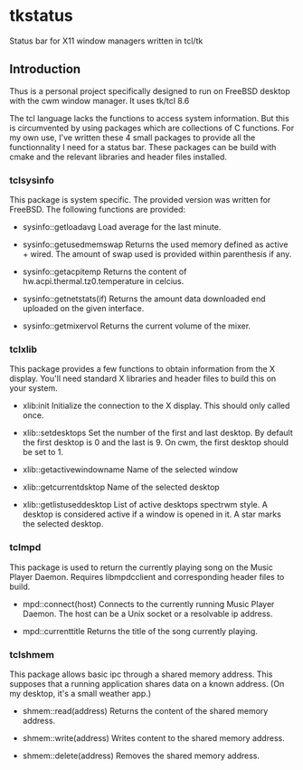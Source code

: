 # tkstatus
Status bar for X11 window managers written in tcl/tk

## Introduction
Thus is a personal project specifically designed to run on FreeBSD desktop with the cwm window manager. It uses tk/tcl 8.6

The tcl language lacks the functions to access system information. But this is circumvented by using packages which are collections of C functions.
For my own use, I've written these 4 small packages to provide all the functionnality I need for a status bar. These packages can be build with cmake and the relevant libraries and header files installed.

### tclsysinfo
This package is system specific. The provided version was written for FreeBSD.
The following functions are provided:

* sysinfo::getloadavg
Load average for the last minute.

* sysinfo::getusedmemswap
Returns the used memory defined as active + wired. The amount of swap used is provided within parenthesis if any.

* sysinfo::getacpitemp
Returns the content of hw.acpi.thermal.tz0.temperature in celcius.

* sysinfo::getnetstats(if)
Returns the amount data downloaded end uploaded on the given interface.

* sysinfo::getmixervol
Returns the current volume of the mixer.

### tclxlib
This package provides a few functions to obtain information from the X display. You'll need standard X libraries and header files to build this on your system.

* xlib:init
Initialize the connection to the X display. This should only called once.

* xlib::setdesktops
Set the number of the first and last desktop. By default the first desktop is 0 and the last is 9.
On cwm, the first desktop should be set to 1.

* xlib::getactivewindowname 
Name of the selected window

* xlib::getcurrentdsktop
Name of the selected desktop

* xlib::getlistuseddesktop
List of active desktops spectrwm style. A desktop is considered active if a window is opened in it. A star marks the selected desktop.
 
### tclmpd
This package is used to return the currently playing song on the Music Player Daemon. Requires libmpdcclient and corresponding header files to build.

* mpd::connect(host)
Connects to the currently running Music Player Daemon. The host can be a Unix socket or a resolvable ip address.

* mpd::currenttitle
Returns the title of the song currently playing.

### tclshmem
This package allows basic ipc through a shared memory address. This supposes that a running application shares data on a known address. (On my desktop, it's a small weather app.)

* shmem::read(address)
Returns the content of the shared memory address.

* shmem::write(address)
Writes content to the shared memory address.

* shmem::delete(address)
Removes the shared memory address.




